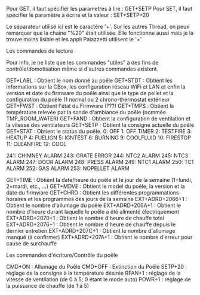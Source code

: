  
Pour GET, il faut spécifier les parametres à lire :
GET+SETP
Pour SET, il faut spécifier le paramètre à écrire et la valeur :
SET+SETP+20

Le séparateur utilisé ici est le caractère '+'.
Sur les autres Thread, on peux remarquer que la chaine "%20" était utilisée. Elle fonctionne aussi mais je la trouve moins lisible et les appli Palazzetti utilisent le '+'


Les commandes de lecture

Pour info, je ne liste que les commandes "utiles" à des fins de contrôle/domotisation même si d'autres commandes existent.

GET+LABL : Obtient le nom donné au poêle
GET+STDT : Obtient les informations sur la CBox, les configuration réseau WiFi et LAN et enfin la version et date du firmware du poêle ainsi que le type de pellet et la configuration du poêle (1 normal ou 2 chrono-thermostat extérieur
GET+FWST : Obtient l'état du Firmware (???)
GET+TMPS : Obtient la température relevée par la sonde d'ambiance du poêle (nommée TMP_ROOM_WATER)
GET+FAND : Obtient la configuration de ventilation et la vitesse des ventilateurs
GET+SETP : Obtient la consigne actuelle du poêle
GET+STAT : Obtient le status du poêle.
0: OFF
1: OFF TIMER
2: TESTFIRE
3: HEATUP
4: FUELIGN
5: IGNTEST
6: BURNING
9: COOLFLUID
10: FIRESTOP
11: CLEANFIRE
12: COOL

241: CHIMNEY ALARM
243: GRATE ERROR
244: NTC2 ALARM
245: NTC3 ALARM
247: DOOR ALARM
248: PRESS ALARM
249: NTC1 ALARM
250: TC1 ALARM
252: GAS ALARM
253: NOPELLET ALARM


GET+TIME : Obtient la date/heure du poêle et le jour de la semaine (1=lundi, 2=mardi, etc., ...)
GET+MDVE : Obtient le model du poêle, la version et la date du firmware
GET+CHRD : Obtient les différentes programmations horaires et les programmes des jours de la semaine
EXT+ADRD+2066+1 : Obtient le nombre d'allumage du poêle
EXT+ADRD+206A+1 : Obtient le nombre d'heure durant laquelle le poêle a été alimenté électriquement
EXT+ADRD+2070+1 : Obtient le nombre d'heure de chauffe total
EXT+ADRD+2076+1 : Obtient le nombre d'heure de chauffe depuis le dernier entretien
EXT+ADRD+207C+1 : Obtient le nombre d'allumage manqué (à confirmer)
EXT+ADRD+207A+1 : Obtient le nombre d'erreur pour cause de surchauffe



Les commandes d'écriture/Contrôle du poêle



CMD+ON : Allumage du Poêle
CMD+OFF : Extinction du Poêle
SETP+20 : réglage de la consigne à la température désirée
RFAN+1 : réglage de la vitesse de ventilation (de 0 à 5; 0 étant le mode auto)
POWR+1 : réglage de la puissance de chauffe (de 1 à 5)
